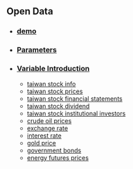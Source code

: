 
## Open Data

* ### [demo](https://github.com/linsamtw/FinMind/blob/master/demo.py)
* ### [Parameters](https://github.com/linsamtw/FinMind/blob/master/Data/doc/Parameters.md)<br>
  
* ### [Variable Introduction](https://github.com/linsamtw/FinMind/blob/master/Data/doc/VariableIntroduction.md)
  * [taiwan stock info](https://github.com/linsamtw/FinMind/blob/master/Data/doc/VariableIntroduction.md#1-taiwan-stock-info)
  * [taiwan stock prices](https://github.com/linsamtw/FinMind/blob/master/Data/doc/VariableIntroduction.md#2-taiwan-stock-prices)
  * [taiwan stock financial statements](https://github.com/linsamtw/FinMind/blob/master/Data/doc/VariableIntroduction.md#3-taiwan-stock-financial-statements)
  * [taiwan stock dividend](https://github.com/linsamtw/FinMind/blob/master/Data/doc/VariableIntroduction.md#4-taiwan-stock-dividend)
  * [taiwan stock institutional investors](https://github.com/linsamtw/FinMind/blob/master/Data/doc/VariableIntroduction.md#5-taiwan-stock-institutional-investors)
  * [crude oil prices](https://github.com/linsamtw/FinMind/blob/master/Data/doc/VariableIntroduction.md#6-crude-oil-prices)
  * [exchange rate](https://github.com/linsamtw/FinMind/blob/master/Data/doc/VariableIntroduction.md#7-exchange-rate)
  * [interest rate](https://github.com/linsamtw/FinMind/blob/master/Data/doc/VariableIntroduction.md#8-interest-rate)
  * [gold price](https://github.com/linsamtw/FinMind/blob/master/Data/doc/VariableIntroduction.md#9-gold-price)
  * [government bonds](https://github.com/linsamtw/FinMind/blob/master/Data/doc/VariableIntroduction.md#10-government-bonds)
  * [energy futures prices](https://github.com/linsamtw/FinMind/blob/master/Data/doc/VariableIntroduction.md#11-energy-futures-prices)
  
